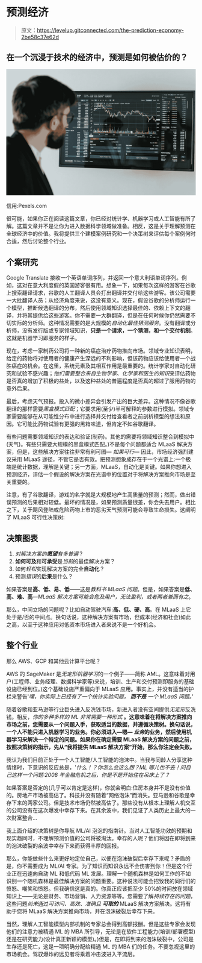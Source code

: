 # 预测经济

> 原文：<https://levelup.gitconnected.com/the-prediction-economy-2be58c37e62d>

## 在一个沉浸于技术的经济中，预测是如何被估价的？

![](img/e959c7b65dbe8080f1c14fccb77e0b5f.png)

信用:Pexels.com

很可能，如果你正在阅读这篇文章，你已经对统计学、机器学习或人工智能有所了解。这篇文章并不是让你为进入数据科学领域做准备。相反，这是关于理解预测在全球经济中的价值。我将提供三个建模案例研究和一个决策树来评估每个案例何时合适，然后讨论整个行业。

## 个案研究

Google Translate 接收一个英语单词序列，并返回一个意大利语单词序列。例如，这对在意大利度假的英国游客很有用。想象一下，如果每次这样的游客在谷歌上搜索翻译请求，谷歌的人工翻译人员会打出翻译并交付给这些游客。该公司需要一大批翻译人员；从经济角度来说，这没有意义。现在，假设谷歌的分析师运行一个模型，推断候选翻译的分布，然后使用领域知识选择最佳的、依赖上下文的翻译，并将其提供给这些游客。你不需要一大群翻译，但是在任何时候你仍然需要不切实际的分析师。这种情况需要的是大规模的*自动化最佳猜测服务*。没有翻译或分析师，没有发行版或专家领域知识，**只是一个请求，一个猜测，和一个交付机制**。这就是机器学习即服务的样子。

现在，考虑一家制药公司将一种新的癌症治疗药物推向市场。领域专业知识表明，给定的药物将对使用者的健康产生深远的不利影响，但该药物应该给使用者一个战胜癌症的机会。在这里，系统元素及其相互作用是最重要的。统计学家对自动化研究和试验不感兴趣；*他们需要整合来自生物学家、化学家和医生的知识*来评估药物是否真的增加了积极的益处，以及这种益处的普遍程度是否真的超过了服用药物的意外后果。

最后，考虑天气预报。投入的微小差异会引发产出的巨大差异。这种情况不像谷歌翻译的那样需要*黑盒模式匹配*；它要求用(至少)半可解释的参数进行模拟。领域专家需要能够在从可能性分布中进行选择并交付给查看者之前剖析模型的想法和原因。它可能比药物试验有更强的黑箱味道，但肯定不如谷歌翻译。

有些问题需要领域知识的表达和验证(制药)。其他的需要将领域知识整合到模拟中(天气)。有些只需要大规模的黑盒模式匹配。)不是每个问题都适合 MLaaS 解决方案，但是，这些解决方案往往非常有利可图— *如果可行—* 因此，市场经济强烈建议采用 MLaaS 途径，不管它是否有效。把预测想象成存在于一个光谱上:一个极端是统计数据，理解是关键；另一方面，MLaaS，自动化是关键。如果你想进入预测经济，评估一个假设的解决方案在光谱中的位置对于将解决方案推向市场是至关重要的。

注意，有了谷歌翻译，游戏的名字就是大规模地产生高质量的预测；然而，做出错误预测的后果相对较低。最坏的情况是，如果预测质量很差，你会失去用户。相比之下，关于飓风登陆或危险药物上市的恶劣天气预测可能会导致生命损失。这阐明了 MLaaS 可行性决策树:

## 决策图表

1.  *对解决方案的**愿望**有多普遍*？
2.  **如何可及**和**可承受**是*当前*的最佳解决方案？
3.  如何*轻松*实现解决方案的完全**自动化**？
4.  预测*错误*的**后果**是什么？

如果答案是**高、低、易、低**——这是*教科书 MLaaS 问题*。但是，如果答案是**低、高、难、高**—*MLaaS 解决方案可能会危及用户，无法盈利，或者两者兼而有之*。

那么，中间立场的问题呢？比如自动驾驶汽车:**高、低、硬、高**。在 MLaaS 上它处于是/否的中间点。换句话说，这种解决方案有市场，但成本(经济和社会)如此之高，以至于这种应用对低资本市场进入者来说不是一个好机会。

## 整个行业

那么 AWS、GCP 和其他云计算平台呢？

AWS 的 SageMaker 是*无定形机器学习*的一个例子——简称 AML。这意味着对用户(工程师、业务经理、数据科学家等)来说，培训、生产和交付预测即服务的基础设施已经到位。)这个基础设施严重偏向于 MLaaS 应用。事实上，并没有适当的护栏来警告'*嘿，你实际上已经有了一个统计实验问题，* ***而不是*** *一个 MLaaS 问题。*’

随着谷歌和亚马逊等行业巨头进入反洗钱市场，新进入者没有空间提供*无定形*反洗钱。相反，*你的多种多样的 ML 非常需要一种形式* **。这意味着在将解决方案推向市场之前，您需要从一个问题入手，获取适当的数据，并遵循决策树。换句话说，一个人不能只进入机器学习的业务。你必须进入—嗯— *业务*的业务，然后使用机器学习来解决一个特定的问题。如果你在确定需要 MLaaS 解决方案的问题之前，按照决策树的指示，先从“我将提供 MLaaS 解决方案”开始，那么你注定会失败。**

我认为我们目前正处于一个人工智能/人工智能的泡沫中。当我与同龄人分享这种情绪时，下意识的反应总是，'*什么！？你怎么会这么想？ML 哪儿也不去！问自己这样一个问题:2008 年金融危机之后，你是不是开始住在吊床上了？*

如果答案是否定的(几乎可以肯定是这样)，你就会明白:住房本身并不是没有价值的。房地产市场被高估了。科技并没有随着“网络泡沫”而消失。亚马逊和谷歌是幸存下来的两家公司。但是技术市场仍然被高估了。那些没有从根本上理解人机交互的公司没有在这次爆发中幸存下来。在其余波中，我们见证了人类历史上最大的一次财富整合…

我上面介绍的决策树是你导航 ML/AI 泡泡的指南针。当对人工智能功效的预期和现实趋同时，不理解预测价值的公司将被淘汰。幸存的人呢？他们将因在即将到来的泡沫破裂的余波中幸存下来而获得丰厚的回报。

那么，你能做些什么来更好地定位自己，以便在泡沫破裂后幸存下来呢？矛盾的是，你不需要成为 ML/AI 专家。为了知识而知识永远不会伤害到你！但是这个行业正在迅速向自动 ML 和低代码 ML 发展。理解一个随机森林是如何工作的不如识别一个随机森林是最佳解决方案的问题重要。这种说法可能会招致我的同行们的愤怒、嘲笑和愤怒。但我确信这是真的。你真正应该把至少 50%的时间放在领域知识上——无论是财务、市场营销、人力资源等等。您需要了解*持续存在的问题*，这些问题*尚未*通过*可访问、高效、准确且* ***可取的*** MLaaS 解决方案解决。这将有助于您将 MLaaS 解决方案推向市场，并在泡沫破裂后幸存下来。

当然，理解人工智能模型内部机制的专家总会得到高额报酬。但是这些专家会发现他们的注意力被精通 ML 的 MBA 所引导，无论是在软件工程能力(培训/部署模型)还是在研究能力(设计真正新颖的模型)。)但是，在即将到来的泡沫破裂中，公司是生存还是死亡，这是一项明确分配给精通 ML 的 MBA 们的任务。不要忽视这里的市场机会。驾驭爆炸的远见者将乘着冲击波进入平流层。